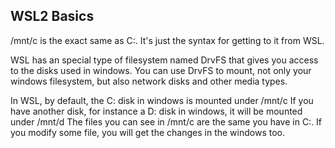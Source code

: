 ## WSL2 Basics

/mnt/c is the exact same as C:\. It's just the syntax for getting to it from WSL.

WSL has an special type of filesystem named DrvFS that gives you access to the disks used in windows. You can use DrvFS to mount, not only your windows filesystem, but also network disks and other media types.

In WSL, by default, the C: disk in windows is mounted under /mnt/c
If you have another disk, for instance a D: disk in windows, it will be mounted under /mnt/d
The files you can see in /mnt/c are the same you have in C:. If you modify some file, you will get the changes in the windows too.


